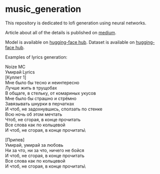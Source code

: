 # music_generation
This repository is dedicated to lofi generation using neural networks.

Article about all of the details is published on [medium](https://github.com/MilanaShhanukova/music_generation).

Model is available on [hugging-face hub](https://huggingface.co/Milana/russian_alternative_indi).
Dataset is available on [hugging-face hub](https://huggingface.co/datasets/Milana/russian-indi-alternative).

Examples of lyrics generation:

Noize MC\
Умирай Lyrics\
[Куплет 1]\
Мне было бы тесно и неинтересно\
Лучше жить в трущобах\
В общаге, в стельку, от комариных укусов\
Мне было бы страшно и стрёмно\
Завязывать шнурки в перчатках\
И чтоб, не задохнувшись, сползать по стенке\
Всю ночь об этом мечтать\
Чтоб, не сгорая, в конце прочитать\
Все слова как по кольцевой\
И чтоб, не сгорая, в конце прочитать\

[Припев]\
Умирай, умирай за любовь\
Ни за что, ни за что, ничего не бойся\
И чтоб, не сгорая, в конце прочитать\
Все слова как по кольцевой\
И чтоб, не сгорая, в конце прочитать\
